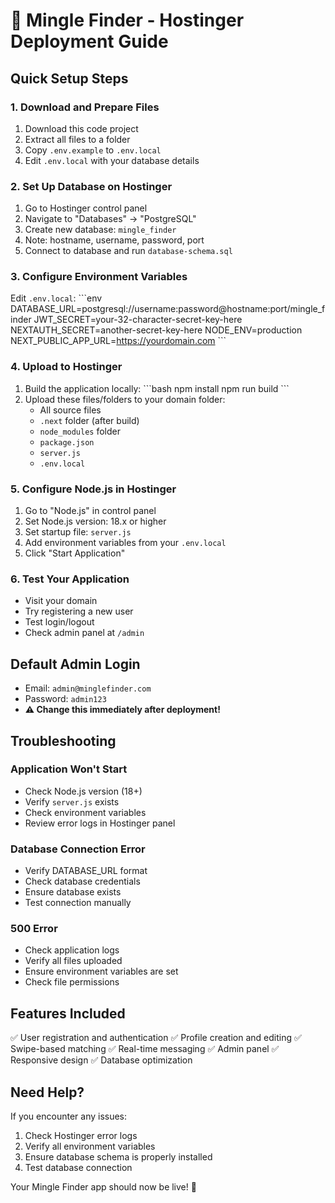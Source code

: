 # 🚀 Mingle Finder - Hostinger Deployment Guide

## Quick Setup Steps

### 1. Download and Prepare Files
1. Download this code project
2. Extract all files to a folder
3. Copy `.env.example` to `.env.local`
4. Edit `.env.local` with your database details

### 2. Set Up Database on Hostinger
1. Go to Hostinger control panel
2. Navigate to "Databases" → "PostgreSQL"
3. Create new database: `mingle_finder`
4. Note: hostname, username, password, port
5. Connect to database and run `database-schema.sql`

### 3. Configure Environment Variables
Edit `.env.local`:
\`\`\`env
DATABASE_URL=postgresql://username:password@hostname:port/mingle_finder
JWT_SECRET=your-32-character-secret-key-here
NEXTAUTH_SECRET=another-secret-key-here
NODE_ENV=production
NEXT_PUBLIC_APP_URL=https://yourdomain.com
\`\`\`

### 4. Upload to Hostinger
1. Build the application locally:
   \`\`\`bash
   npm install
   npm run build
   \`\`\`
2. Upload these files/folders to your domain folder:
   - All source files
   - `.next` folder (after build)
   - `node_modules` folder
   - `package.json`
   - `server.js`
   - `.env.local`

### 5. Configure Node.js in Hostinger
1. Go to "Node.js" in control panel
2. Set Node.js version: 18.x or higher
3. Set startup file: `server.js`
4. Add environment variables from your `.env.local`
5. Click "Start Application"

### 6. Test Your Application
- Visit your domain
- Try registering a new user
- Test login/logout
- Check admin panel at `/admin`

## Default Admin Login
- Email: `admin@minglefinder.com`
- Password: `admin123`
- **⚠️ Change this immediately after deployment!**

## Troubleshooting

### Application Won't Start
- Check Node.js version (18+)
- Verify `server.js` exists
- Check environment variables
- Review error logs in Hostinger panel

### Database Connection Error
- Verify DATABASE_URL format
- Check database credentials
- Ensure database exists
- Test connection manually

### 500 Error
- Check application logs
- Verify all files uploaded
- Ensure environment variables are set
- Check file permissions

## Features Included
✅ User registration and authentication
✅ Profile creation and editing
✅ Swipe-based matching
✅ Real-time messaging
✅ Admin panel
✅ Responsive design
✅ Database optimization

## Need Help?
If you encounter any issues:
1. Check Hostinger error logs
2. Verify all environment variables
3. Ensure database schema is properly installed
4. Test database connection

Your Mingle Finder app should now be live! 🎉
